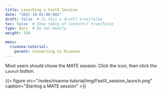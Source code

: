 ```yaml
---
title: Launching a FastX Session
date: "2022-10-01:00:00Z"
draft: false  # Is this a draft? true/false
toc: false  # Show table of contents? true/false
type: docs  # Do not modify.
weight: 150

menu:
  rivanna-tutorial:
    parent: Connecting to Rivanna
---
```


Most users should chose the MATE session.  Click the icon, then click the `Launch` button.

{{< figure src="/notes/rivanna-tutorial/img/FastX_session_launch.png" caption="Starting a MATE session" >}}

